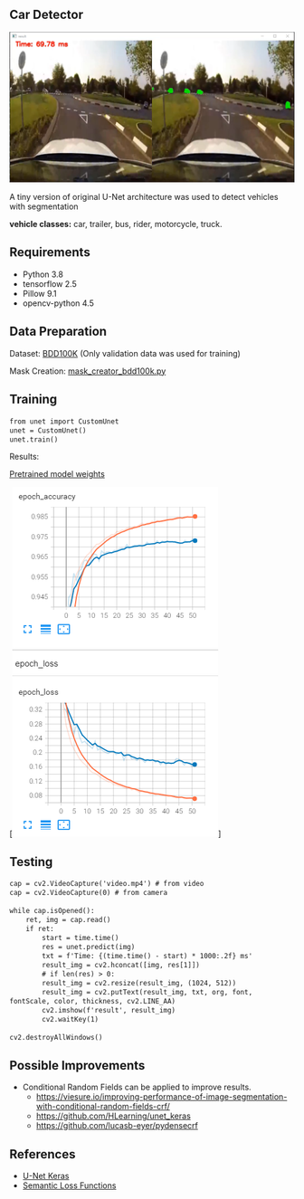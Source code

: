 Car Detector
---
[![IMAGE ALT TEXT HERE](assets/intro.png)](https://drive.google.com/file/d/1RPOzk2VjcffHYlwy9Zylf3gU4elyqmmC/view?usp=sharing)

A tiny version of original U-Net architecture was used to detect vehicles with segmentation

**vehicle classes:** car, trailer, bus, rider, motorcycle, truck. 


Requirements
---
* Python 3.8
* tensorflow 2.5
* Pillow 9.1
* opencv-python 4.5

Data Preparation
---
Dataset: [BDD100K](https://www.bdd100k.com/) (Only validation data was used for training)

Mask Creation: [mask_creator_bdd100k.py](mask_creator_bdd100k.py)

Training
---
```
from unet import CustomUnet
unet = CustomUnet()
unet.train()
```
Results:

[Pretrained model weights](https://drive.google.com/file/d/1KGsRGjwUnn5_3Zq5jIoA8QdOsVRK5Fkc/view?usp=sharing)

[![IMAGE ALT TEXT HERE](assets/training.png)]

Testing
---
```
cap = cv2.VideoCapture('video.mp4') # from video
cap = cv2.VideoCapture(0) # from camera

while cap.isOpened():
    ret, img = cap.read()
    if ret:
        start = time.time()
        res = unet.predict(img)
        txt = f'Time: {(time.time() - start) * 1000:.2f} ms'
        result_img = cv2.hconcat([img, res[1]])
        # if len(res) > 0:
        result_img = cv2.resize(result_img, (1024, 512))
        result_img = cv2.putText(result_img, txt, org, font, fontScale, color, thickness, cv2.LINE_AA)
        cv2.imshow(f'result', result_img)
        cv2.waitKey(1)

cv2.destroyAllWindows()
```
Possible Improvements
---
* Conditional Random Fields can be applied to improve results.
  - https://viesure.io/improving-performance-of-image-segmentation-with-conditional-random-fields-crf/
  - https://github.com/HLearning/unet_keras
  - https://github.com/lucasb-eyer/pydensecrf


References
---
* [U-Net Keras](https://github.com/HLearning/unet_keras)
* [Semantic Loss Functions](https://github.com/shruti-jadon/Semantic-Segmentation-Loss-Functions)
